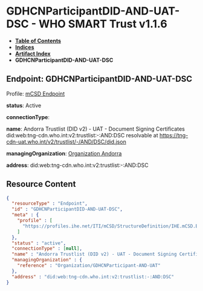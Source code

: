 # GDHCNParticipantDID-AND-UAT-DSC - WHO SMART Trust v1.1.6

* [**Table of Contents**](toc.md)
* [**Indices**](indices.md)
* [**Artifact Index**](artifacts.md)
* **GDHCNParticipantDID-AND-UAT-DSC**

## Endpoint: GDHCNParticipantDID-AND-UAT-DSC

Profile: [mCSD Endpoint](https://profiles.ihe.net/ITI/mCSD/4.0.0/StructureDefinition-IHE.mCSD.Endpoint.html)

**status**: Active

**connectionType**: 

**name**: Andorra Trustlist (DID v2) - UAT - Document Signing Certificates did:web:tng-cdn.who.int:v2:trustlist:-:AND:DSC resolvable at https://tng-cdn-uat.who.int/v2/trustlist/-/AND/DSC/did.json

**managingOrganization**: [Organization Andorra](Organization-GDHCNParticipant-AND-UAT.md)

**address**: did:web:tng-cdn.who.int:v2:trustlist:-:AND:DSC



## Resource Content

```json
{
  "resourceType" : "Endpoint",
  "id" : "GDHCNParticipantDID-AND-UAT-DSC",
  "meta" : {
    "profile" : [
      "https://profiles.ihe.net/ITI/mCSD/StructureDefinition/IHE.mCSD.Endpoint"
    ]
  },
  "status" : "active",
  "connectionType" : [null],
  "name" : "Andorra Trustlist (DID v2) - UAT - Document Signing Certificates\ndid:web:tng-cdn.who.int:v2:trustlist:-:AND:DSC\nresolvable at https://tng-cdn-uat.who.int/v2/trustlist/-/AND/DSC/did.json",
  "managingOrganization" : {
    "reference" : "Organization/GDHCNParticipant-AND-UAT"
  },
  "address" : "did:web:tng-cdn.who.int:v2:trustlist:-:AND:DSC"
}

```
